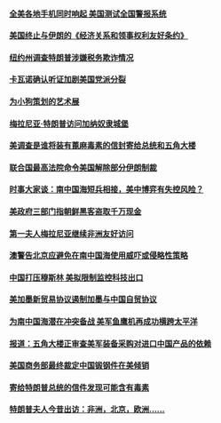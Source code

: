 #### [全美各地手机同时响起 美国测试全国警报系统](../pages/zg_yre_rvq/4598569.md) 

#### [美国终止与伊朗的《经济关系和领事权利友好条约》](../pages/zg_yre_rvq/4598560.md) 

#### [纽约州调查特朗普涉嫌税务欺诈情况](../pages/zg_yre_rvq/4598549.md) 

#### [卡瓦诺确认听证加剧美国党派分裂](../pages/zg_yre_rvq/4598522.md) 

#### [为小狗策划的艺术展](../pages/zg_yre_rvq/4598513.md) 

#### [梅拉尼亚·特朗普访问加纳奴隶城堡](../pages/zg_yre_rvq/4598499.md) 

#### [美调查是谁将装有蓖麻毒素的信封寄给总统和五角大楼](../pages/zg_yre_rvq/4598235.md) 

#### [联合国最高法院命令美国解除部分伊朗制裁](../pages/zg_yre_rvq/4598232.md) 

#### [时事大家谈：南中国海短兵相接，美中博弈有失控风险？  ](../pages/zg_yre_rvq/4598023.md) 

#### [美政府三部门指朝鲜黑客盗取千万现金](../pages/zg_yre_rvq/4597999.md) 

#### [第一夫人梅拉尼亚继续非洲友好访问](../pages/zg_yre_rvq/4597718.md) 

#### [澳警告北京应避免在南中国海使用威吓或侵略性策略](../pages/zg_yre_rvq/4597690.md) 

#### [中国打压穆斯林 美拟限制监控科技出口](../pages/zg_yre_rvq/4597685.md) 

#### [美加墨新贸易协议遏制加墨与中国自贸协议](../pages/zg_yre_rvq/4597669.md) 

#### [为南中国海潜在冲突备战 美军鱼鹰机再成功横跨太平洋](../pages/zg_yre_rvq/4597574.md) 

#### [报道：五角大楼正审查美军装备采购对进口中国产品的依赖](../pages/zg_yre_rvq/4597527.md) 

#### [美国商务部最终裁定中国锻钢件在美倾销](../pages/zg_yre_rvq/4597494.md) 

#### [寄给特朗普总统的信件发现可能含有毒素](../pages/zg_yre_rvq/4597466.md) 

#### [特朗普夫人今昔出访：非洲，北京，欧洲……](../pages/zg_yre_rvq/4596974.md) 

